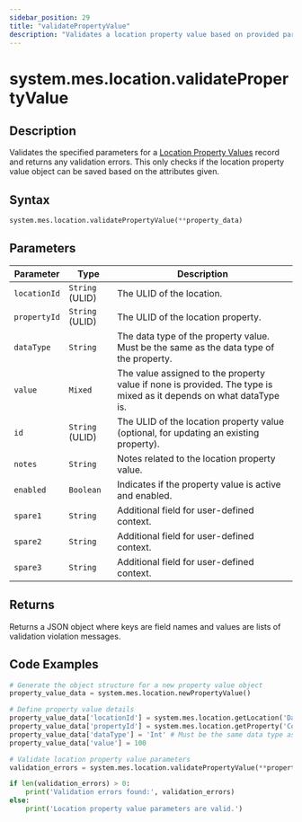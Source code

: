 ```yaml
---
sidebar_position: 29
title: "validatePropertyValue"
description: "Validates a location property value based on provided parameters."
---
```


# system.mes.location.validatePropertyValue

## Description

Validates the specified parameters for a [Location Property Values](../../data-model/location-model/location-property-value) record and returns any validation errors. 
This only checks if the location property value object can be saved based on the attributes given.

## Syntax
```python
system.mes.location.validatePropertyValue(**property_data)
```

## Parameters

| Parameter      | Type            | Description                                                                                                        |
|----------------|-----------------|--------------------------------------------------------------------------------------------------------------------|
| `locationId`   | `String` (ULID) | The ULID of the location.                                                                                          |
| `propertyId`   | `String` (ULID) | The ULID of the location property.                                                                                 |
| `dataType`     | `String`        | The data type of the property value. Must be the same as the data type of the property.                            |
| `value`        | `Mixed`         | The value assigned to the property value if none is provided. The type is mixed as it depends on what dataType is. |
| `id`           | `String` (ULID) | The ULID of the location property value (optional, for updating an existing property).                             |
| `notes`        | `String`        | Notes related to the location property value.                                                                      |
| `enabled`      | `Boolean`       | Indicates if the property value is active and enabled.                                                             |
| `spare1`       | `String`        | Additional field for user-defined context.                                                                         |
| `spare2`       | `String`        | Additional field for user-defined context.                                                                         |
| `spare3`       | `String`        | Additional field for user-defined context.                                                                         |

## Returns

Returns a JSON object where keys are field names and values are lists of validation violation messages.

## Code Examples

```python
# Generate the object structure for a new property value object
property_value_data = system.mes.location.newPropertyValue()

# Define property value details
property_value_data['locationId'] = system.mes.location.getLocation('DairyCo')['id']
property_value_data['propertyId'] = system.mes.location.getProperty('Cows')['id']
property_value_data['dataType'] = 'Int' # Must be the same data type as the property
property_value_data['value'] = 100

# Validate location property value parameters
validation_errors = system.mes.location.validatePropertyValue(**property_value_data)

if len(validation_errors) > 0:
    print('Validation errors found:', validation_errors)
else:
    print('Location property value parameters are valid.')
```